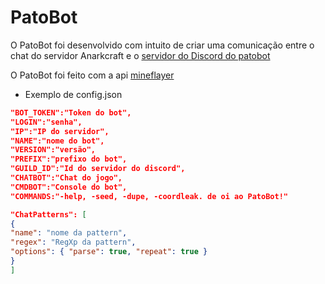 # PatoBot
O PatoBot foi desenvolvido com intuito de criar uma comunicação entre o chat do
servidor Anarkcraft e o [servidor do Discord do patobot](https://discord.gg/Avp7N2dqVM)

O PatoBot foi feito com a api [mineflayer](https://github.com/PrismarineJS/mineflayer)

- Exemplo de config.json

```json
"BOT_TOKEN":"Token do bot",
"LOGIN":"senha",
"IP":"IP do servidor",
"NAME":"nome do bot",
"VERSION":"versão",
"PREFIX":"prefixo do bot",
"GUILD_ID":"Id do servidor do discord",
"CHATBOT":"Chat do jogo",
"CMDBOT":"Console do bot",
"COMMANDS:"-help, -seed, -dupe, -coordleak. de oi ao PatoBot!"

"ChatPatterns": [
{
"name": "nome da pattern",
"regex": "RegXp da pattern",
"options": { "parse": true, "repeat": true } 
}
]
```
